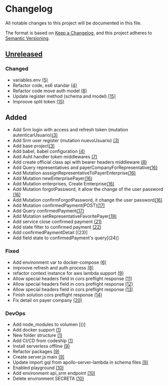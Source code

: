# Changelog
All notable changes to this project will be documented in this file.

The format is based on [Keep a Changelog](https://keepachangelog.com/en/1.0.0/),
and this project adheres to [Semantic Versioning](https://semver.org/spec/v2.0.0.html).

## [Unreleased]

### Changed
- variables.env [(5)]
- Refactor code, es6 standar [(4)]
- Refactor code move auth model [(8)]
- Update register method (schema and model) [(15)]
- Improove split token [(15)]

## Added
- Add Srm login with access and refresh token (mutation autenticarUsuario)[(3)]
- Add Srm user register (mutation nuevoUsuario) [(3)]
- Add base project[(3)]
- Add babel, babel configuration [(4)]
- Add Auht handler token middlewares [(7)]
- Add create official class api with bearer headers middleware [(8)]
- Add Query representatives and payerCompanyForRepresentative[(16)]
- Add Mutation asssignRepresentativeToPayerEnterprise[(16)]
- Add Mutation newEnterprisePayer[(16)]
- Add Mutation enterprises, Create Emterprise[(16)]
- Add Mutation forgotPassword, it allow the change of the user password [(16)]
- Add Mutation confirmForgotPassword, it change the user password[(16)]
- Add Mutation confirmedPayment(POST)[(17)]
- Add Query confirmedPayment[(17)]
- Add Mutation setRepresentativeFavoritePayer[(19)]
- Add service close confirmed payment [(21)]
- Add state filter to confirmed payment [(22)]
- Add confirmedPaymentDetail [(23)]
- Add field state to confirmedPayment's query[(24)]

### Fixed
- Add environment var to docker-compose [(6)]
- improove refresh and auth process [(8)]
- refactor context instance for aws lambda support [(9)]
- Allow special headers field in cors preflight response [(11)]
- Allow special headers field in cors preflight response [(12)]
- Allow special headers field in cors preflight response [(13)]
- Finish solution cors preflight response [(14)]
- Fix detail on payer company [(20)]

### DevOps
- Add node_modules to volumen [()]
- Add docker support [(1)]
- New folder structure [(1)]
- Add CI/CD from codeship [(1)]
- Install serverless offline [(9)]
- Refactor packages [(9)]
- Create server.js main [(9)]
- Update import gql from apollo-server-lambda in schema files [(9)]
- Enabled playground [(10)]
- Add environment api_srm endpoint [(10)]
- Delete environment SECRETA [(10)]

[Unreleased]: https://bitbucket.org/cumplo/srm-apollo-server/branches/compare/devel..#diff

[(1)]: https://bitbucket.org/cumplo/srm-apollo-server/pull-requests/1/
[(3)]: https://bitbucket.org/cumplo/srm-apollo-server/pull-requests/3/
[(4)]: https://bitbucket.org/cumplo/srm-apollo-server/pull-requests/4/
[(5)]: https://bitbucket.org/cumplo/srm-apollo-server/pull-requests/5/
[(6)]: https://bitbucket.org/cumplo/srm-apollo-server/pull-requests/6/
[(7)]: https://bitbucket.org/cumplo/srm-apollo-server/pull-requests/7/
[(8)]: https://bitbucket.org/cumplo/srm-apollo-server/pull-requests/8/
[(9)]: https://bitbucket.org/cumplo/srm-apollo-server/pull-requests/9/
[(10)]: https://bitbucket.org/cumplo/srm-apollo-server/pull-requests/10/
[(11)]: https://bitbucket.org/cumplo/srm-apollo-server/pull-requests/11/
[(12)]: https://bitbucket.org/cumplo/srm-apollo-server/pull-requests/12/
[(13)]: https://bitbucket.org/cumplo/srm-apollo-server/pull-requests/13/
[(14)]: https://bitbucket.org/cumplo/srm-apollo-server/pull-requests/14/
[(15)]: https://bitbucket.org/cumplo/srm-apollo-server/pull-requests/15/
[(16)]: https://bitbucket.org/cumplo/srm-apollo-server/pull-requests/16/
[(17)]: https://bitbucket.org/cumplo/srm-apollo-server/pull-requests/17/
[(19)]: https://bitbucket.org/cumplo/srm-apollo-server/pull-requests/19/
[(20)]: https://bitbucket.org/cumplo/srm-apollo-server/pull-requests/20/
[(21)]: https://bitbucket.org/cumplo/srm-apollo-server/pull-requests/21/
[(22)]: https://bitbucket.org/cumplo/srm-apollo-server/pull-requests/22/
[(22)]: https://bitbucket.org/cumplo/srm-apollo-server/pull-requests/23/
[(22)]: https://bitbucket.org/cumplo/srm-apollo-server/pull-requests/24/
